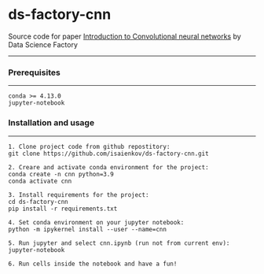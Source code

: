 # ds-factory-cnn
Source code for paper [Introduction to Convolutional neural networks](https://www.data-science-factory.com/post/introduction-to-convolutional-neural-networks) by Data Science Factory

_______________________________________________________________
### Prerequisites
_______________________________________________________________
    conda >= 4.13.0
    jupyter-notebook

### Installation and usage
_______________________________________________________________
    1. Clone project code from github repostitory:
    git clone https://github.com/isaienkov/ds-factory-cnn.git
    
    2. Creare and activate conda environment for the project:
    conda create -n cnn python=3.9
    conda activate cnn
    
    3. Install requirements for the project:
    cd ds-factory-cnn
    pip install -r requirements.txt

    4. Set conda environment on your jupyter notebook:
    python -m ipykernel install --user --name=cnn

    5. Run jupyter and select cnn.ipynb (run not from current env):
    jupyter-notebook

    6. Run cells inside the notebook and have a fun!
